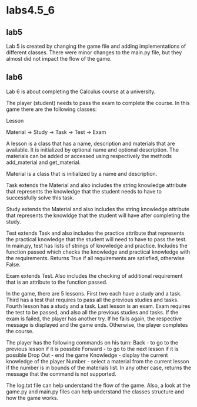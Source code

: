 # labs4.5_6

## lab5

Lab 5 is created by changing the game file and adding implementations
of different classes. There were minor changes to the main.py file,
but they almost did not impact the flow of the game.

## lab6

Lab 6 is about completing the Calculus course at a university.

The player (student) needs to pass the exam to complete the course.
In this game there are the following classes:

Lesson

Material -> Study
         -> Task -> Test -> Exam

A lesson is a class that has a name, description and materials that
are available. It is initialized by optional name and optional
description. The materials can be added or accessed using 
respectively the methods add_material and get_material.

Material is a class that is initialized by a name and description.

Task extends the Material and also includes the string knowledge attribute
that represents the knowledge that the student needs to have to
successfully solve this task.

Study extends the Material and also includes the string knowledge attribute
that represents the knowldge that the student will have after
completing the study.

Test extends Task and also includes the practice attribute that represents
the practical knowledge that the student will need to have to pass the test.
In main.py, test has lists of strings of knowledge and practice.
Includes the function passed which checks the knowledge and practical 
knowledge with the requirements. Returns True if all requirements are
satisfied, otherwise False.

Exam extends Test. Also includes the checking of additional requirement
that is an attribute to the function passed.

In the game, there are 5 lessons. First two each have a study and a task.
Third has a test that requires to pass all the previous studies and tasks.
Fourth lesson has a study and a task. Last lesson is an exam.
Exam requires the test to be passed, and also all the previous studies and tasks.
If the exam is failed, the player has another try. If he fails again,
the respective message is displayed and the game ends. Otherwise,
the player completes the course.

The player has the following commands on his turn:
Back - to go to the previous lesson if it is possible
Forward - to go to the next lesson if it is possible
Drop Out - end the game
Knowledge - display the current knowledge of the player
Number - select a material from the current lesson if the number is in bounds
of the materials list.
In any other case, returns the message that the command is not supported.

The log.txt file can help understand the flow of the game. Also, a look at
the game.py and main.py files can help understand the classes structure and
how the game works.
